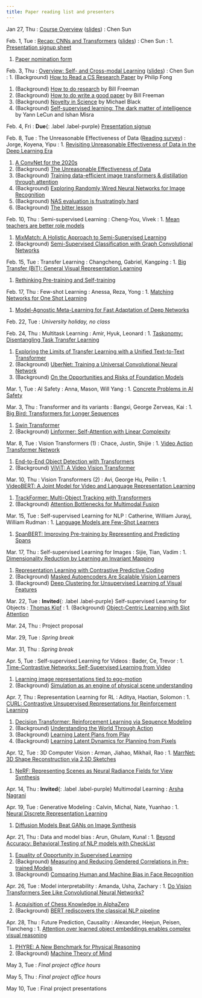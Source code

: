 ```yaml
---
title: Paper reading list and presenters
---
```


Jan 27, Thu
: [Course Overview](https://brown.hosted.panopto.com/Panopto/Pages/Viewer.aspx?id=5f6867f8-01c6-4128-a8c4-ae2a0143b145) ([slides](https://drive.google.com/file/d/1N9kidliGRNPrfeERrUwlozbUbMoFg1l3/view?usp=sharing))
  : Chen Sun

Feb. 1, Tue
: [Recap: CNNs and Transformers](https://brown.hosted.panopto.com/Panopto/Pages/Viewer.aspx?id=aae5ae83-07b9-4f22-a060-ae2f01471dc6) ([slides](https://drive.google.com/file/d/1DjQUQGoE1pRn0t5BtTTeVIwmy1jG-lys/view?usp=sharing))
  : Chen Sun
: 1. [Presentation signup sheet](https://forms.gle/DH4uV5JcJK5BjoFw8)
  1. [Paper nomination form](https://forms.gle/keevGHpxqbgCK1QQ7)

Feb. 3, Thu
: [Overview: Self- and Cross-modal Learning](https://brown.hosted.panopto.com/Panopto/Pages/Viewer.aspx?id=ea14d639-88aa-42cb-a20d-ae310144e06e) ([slides](https://drive.google.com/file/d/1WsuVg-HjmxEhUmGOi1Y1Q3eVi44YPrIm/view?usp=sharing))
  : Chen Sun
: 1. (Background) [How to Read a CS Research Paper](http://www2.cs.uregina.ca/~pwlfong/CS499/reading-paper.pdf) by Philip Fong
  1. (Background) [How to do research](http://people.csail.mit.edu/billf/publications/How_To_Do_Research.pdf) by Bill Freeman
  1. (Background) [How to do write a good paper](https://billf.mit.edu/sites/default/files/documents/cvprPapers.pdf) by Bill Freeman
  1. (Background) [Novelty in Science](https://perceiving-systems.blog/en/news/novelty-in-science) by Michael Black
  1. (Background) [Self-supervised learning: The dark matter of intelligence](https://ai.facebook.com/blog/self-supervised-learning-the-dark-matter-of-intelligence/) by Yann LeCun and Ishan Misra

Feb. 4, Fri
: **Due**{: .label .label-purple} [Presentation signup](https://forms.gle/DH4uV5JcJK5BjoFw8)

Feb. 8, Tue
: The Unreasonable Effectiveness of Data ([Reading survey](https://docs.google.com/forms/d/e/1FAIpQLSfTwd-6uZ7NzQiV8Q7QHCGp4xjOYqO7Mn7PuFiEOgySI6n_Fw/viewform?usp=sf_link))
  : Jorge, Koyena, Yipu
: 1. [Revisiting Unreasonable Effectiveness of Data in the Deep Learning Era](https://arxiv.org/abs/1707.02968)
  1. [A ConvNet for the 2020s](https://arxiv.org/abs/2201.03545)
  1. (Background) [The Unreasonable Effectiveness of Data](https://static.googleusercontent.com/media/research.google.com/en//pubs/archive/35179.pdf)
  1. (Background) [Training data-efficient image transformers & distillation through attention](https://arxiv.org/abs/2012.12877)
  1. (Background) [Exploring Randomly Wired Neural Networks for Image Recognition](https://arxiv.org/abs/1904.01569)
  1. (Background) [NAS evaluation is frustratingly hard](https://arxiv.org/abs/1912.12522)
  1. (Background) [The bitter lesson](http://www.incompleteideas.net/IncIdeas/BitterLesson.html)


Feb. 10, Thu
: Semi-supervised Learning
  : Cheng-You, Vivek
: 1. [Mean teachers are better role models](https://arxiv.org/abs/1703.01780)
  1. [MixMatch: A Holistic Approach to Semi-Supervised Learning](https://arxiv.org/abs/1905.02249)
  1. (Background) [Semi-Supervised Classification with Graph Convolutional Networks](https://arxiv.org/abs/1609.02907)

Feb. 15, Tue
: Transfer Learning
  : Changcheng, Gabriel, Kangping
: 1. [Big Transfer (BiT): General Visual Representation Learning](https://arxiv.org/abs/1912.11370)
  1. [Rethinking Pre-training and Self-training](https://arxiv.org/abs/2006.06882)

Feb. 17, Thu
: Few-shot Learning
  : Anessa, Reza, Yong
: 1. [Matching Networks for One Shot Learning](https://arxiv.org/abs/1606.04080)
  1. [Model-Agnostic Meta-Learning for Fast Adaptation of Deep Networks](https://arxiv.org/abs/1703.03400)

Feb. 22, Tue
: _University holiday, no class_

Feb. 24, Thu
: Multitask Learning
  : Amir, Hyuk, Leonard
: 1. [Taskonomy: Disentangling Task Transfer Learning](https://arxiv.org/abs/1804.08328)
  1. [Exploring the Limits of Transfer Learning with a Unified Text-to-Text Transformer](https://arxiv.org/abs/1910.10683)
  1. (Background) [UberNet: Training a Universal Convolutional Neural Network](https://arxiv.org/abs/1609.02132)
  1. (Background) [On the Opportunities and Risks of Foundation Models](https://arxiv.org/abs/2108.07258)

Mar. 1, Tue
: AI Safety
  : Anna, Mason, Will Yang
: 1. [Concrete Problems in AI Safety](https://arxiv.org/abs/1606.06565)
  
Mar. 3, Thu
: Transformer and its variants
  : Bangxi, George Zerveas, Kai
: 1. [Big Bird: Transformers for Longer Sequences](https://arxiv.org/abs/2007.14062)
  1. [Swin Transformer](https://arxiv.org/abs/2103.14030)
  1. (Background) [Linformer: Self-Attention with Linear Complexity](https://arxiv.org/abs/2006.04768)

Mar. 8, Tue
: Vision Transformers (1)
  : Chace, Justin, Shijie
: 1. [Video Action Transformer Network](https://arxiv.org/abs/1812.02707)
  1. [End-to-End Object Detection with Transformers](https://arxiv.org/abs/2005.12872)
  1. (Background) [ViViT: A Video Vision Transformer](https://arxiv.org/abs/2103.15691)

Mar. 10, Thu
: Vision Transformers (2)
  : Avi, George Hu, Peilin
: 1. [VideoBERT: A Joint Model for Video and Language Representation Learning](https://arxiv.org/abs/1904.01766)
  1. [TrackFormer: Multi-Object Tracking with Transformers](https://arxiv.org/abs/2101.02702)
  1. (Background) [Attention Bottlenecks for Multimodal Fusion](https://arxiv.org/abs/2107.00135)

Mar. 15, Tue
: Self-supervised Learning for NLP
  : Catherine, William Jurayj, William Rudman
: 1. [Language Models are Few-Shot Learners](https://arxiv.org/abs/2005.14165)
  1. [SpanBERT: Improving Pre-training by Representing and Predicting Spans](https://arxiv.org/abs/1907.10529)

Mar. 17, Thu
: Self-supervised Learning for Images
  : Sijie, Tian, Vadim
: 1. [Dimensionality Reduction by Learning an Invariant Mapping](http://yann.lecun.com/exdb/publis/pdf/hadsell-chopra-lecun-06.pdf)
  1. [Representation Learning with Contrastive Predictive Coding](https://arxiv.org/abs/1807.03748)
  1. (Background) [Masked Autoencoders Are Scalable Vision Learners](https://arxiv.org/abs/2111.06377)
  1. (Background) [Deep Clustering for Unsupervised Learning of Visual Features](https://arxiv.org/abs/1807.05520)

Mar. 22, Tue
: **Invited**{: .label .label-purple} Self-supervised Learning for Objects
  : [Thomas Kipf](https://tkipf.github.io/)
: 1. (Background) [Object-Centric Learning with Slot Attention](https://arxiv.org/abs/2006.15055)

Mar. 24, Thu
: Project proposal

Mar. 29, Tue
: _Spring break_

Mar. 31, Thu
: _Spring break_

Apr. 5, Tue
: Self-supervised Learning for Videos
  : Bader, Ce, Trevor
: 1. [Time-Contrastive Networks: Self-Supervised Learning from Video](https://arxiv.org/abs/1704.06888)
  1. [Learning image representations tied to ego-motion](https://arxiv.org/abs/1505.02206)
  1. (Background) [Simulation as an engine of physical scene understanding](https://www.pnas.org/content/110/45/18327.short)

Apr. 7, Thu
: Representation Learning for RL
  : Aditya, Haotian, Solomon
: 1. [CURL: Contrastive Unsupervised Representations for Reinforcement Learning](https://arxiv.org/abs/2004.04136)
  1. [Decision Transformer: Reinforcement Learning via Sequence Modeling](https://arxiv.org/abs/2106.01345)
  1. (Background) [Understanding the World Through Action](https://arxiv.org/abs/2110.12543)
  1. (Background) [Learning Latent Plans from Play](https://arxiv.org/abs/1903.01973)
  1. (Background) [Learning Latent Dynamics for Planning from Pixels](https://arxiv.org/abs/1811.04551)

Apr. 12, Tue
: 3D Computer Vision
  : Arman, Jiahao, Mikhail, Rao
: 1. [MarrNet: 3D Shape Reconstruction via 2.5D Sketches](https://arxiv.org/abs/1711.03129)
  1. [NeRF: Representing Scenes as Neural Radiance Fields for View Synthesis](https://arxiv.org/abs/2003.08934)

Apr. 14, Thu
: **Invited**{: .label .label-purple} Multimodal Learning
  : [Arsha Nagrani](https://a-nagrani.github.io/)

Apr. 19, Tue
: Generative Modeling
  : Calvin, Michal, Nate, Yuanhao
: 1. [Neural Discrete Representation Learning](https://arxiv.org/abs/1711.00937)
  1. [Diffusion Models Beat GANs on Image Synthesis](https://arxiv.org/abs/2105.05233)

Apr. 21, Thu
: Data and model bias
  : Arun, Ghulam, Kunal
: 1. [Beyond Accuracy: Behavioral Testing of NLP models with CheckList](https://arxiv.org/abs/2005.04118)
  1. [Equality of Opportunity in Supervised Learning](https://arxiv.org/abs/1610.02413)
  1. (Background) [Measuring and Reducing Gendered Correlations in Pre-trained Models](https://arxiv.org/pdf/2010.06032.pdf)
  1. (Background) [Comparing Human and Machine Bias in Face Recognition](https://arxiv.org/pdf/2110.08396.pdf)

Apr. 26, Tue
: Model interpretability
  : Amanda, Usha, Zachary
: 1. [Do Vision Transformers See Like Convolutional Neural Networks?](https://arxiv.org/abs/2108.08810)
  1. [Acquisition of Chess Knowledge in AlphaZero](https://arxiv.org/abs/2111.09259)
  1. (Background) [BERT rediscovers the classical NLP pipeline](https://arxiv.org/abs/1905.05950)

Apr. 28, Thu
: Future Prediction, Causality
  : Alexander, Heejun, Peisen, Tiancheng
: 1. [Attention over learned object embeddings enables complex visual reasoning](https://arxiv.org/abs/2012.08508)
  1. [PHYRE: A New Benchmark for Physical Reasoning](https://arxiv.org/abs/1908.05656)
  1. (Background) [Machine Theory of Mind](https://arxiv.org/abs/1802.07740)

May 3, Tue
: _Final project office hours_

May 5, Thu
: _Final project office hours_

May 10, Tue
: Final project presentations